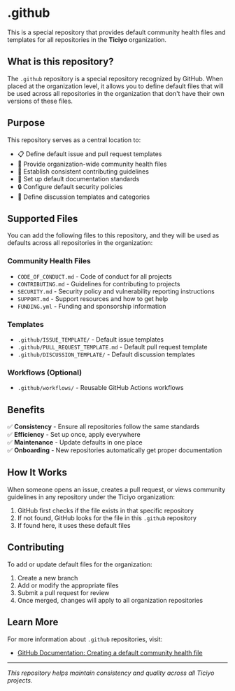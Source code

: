 # .github

This is a special repository that provides default community health files and templates for all repositories in the **Ticiyo** organization.

## What is this repository?

The `.github` repository is a special repository recognized by GitHub. When placed at the organization level, it allows you to define default files that will be used across all repositories in the organization that don't have their own versions of these files.

## Purpose

This repository serves as a central location to:

- 📋 Define default issue and pull request templates
- 📝 Provide organization-wide community health files
- 🤝 Establish consistent contributing guidelines
- 📖 Set up default documentation standards
- 🔒 Configure default security policies
- 💬 Define discussion templates and categories

## Supported Files

You can add the following files to this repository, and they will be used as defaults across all repositories in the organization:

### Community Health Files

- `CODE_OF_CONDUCT.md` - Code of conduct for all projects
- `CONTRIBUTING.md` - Guidelines for contributing to projects
- `SECURITY.md` - Security policy and vulnerability reporting instructions
- `SUPPORT.md` - Support resources and how to get help
- `FUNDING.yml` - Funding and sponsorship information

### Templates

- `.github/ISSUE_TEMPLATE/` - Default issue templates
- `.github/PULL_REQUEST_TEMPLATE.md` - Default pull request template
- `.github/DISCUSSION_TEMPLATE/` - Default discussion templates

### Workflows (Optional)

- `.github/workflows/` - Reusable GitHub Actions workflows

## Benefits

✅ **Consistency** - Ensure all repositories follow the same standards  
✅ **Efficiency** - Set up once, apply everywhere  
✅ **Maintenance** - Update defaults in one place  
✅ **Onboarding** - New repositories automatically get proper documentation  

## How It Works

When someone opens an issue, creates a pull request, or views community guidelines in any repository under the Ticiyo organization:

1. GitHub first checks if the file exists in that specific repository
2. If not found, GitHub looks for the file in this `.github` repository
3. If found here, it uses these default files

## Contributing

To add or update default files for the organization:

1. Create a new branch
2. Add or modify the appropriate files
3. Submit a pull request for review
4. Once merged, changes will apply to all organization repositories

## Learn More

For more information about `.github` repositories, visit:
- [GitHub Documentation: Creating a default community health file](https://docs.github.com/en/communities/setting-up-your-project-for-healthy-contributions/creating-a-default-community-health-file)

---

*This repository helps maintain consistency and quality across all Ticiyo projects.*